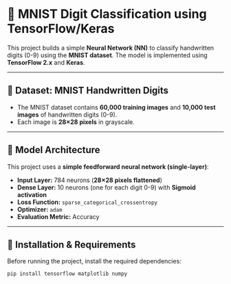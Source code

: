 # 🧠 MNIST Digit Classification using TensorFlow/Keras

This project builds a simple **Neural Network (NN)** to classify handwritten digits (0-9) using the **MNIST dataset**. The model is implemented using **TensorFlow 2.x** and **Keras**.

---

## 📌 Dataset: MNIST Handwritten Digits
- The MNIST dataset contains **60,000 training images** and **10,000 test images** of handwritten digits (0-9).
- Each image is **28×28 pixels** in grayscale.

---

## 🚀 Model Architecture
This project uses a **simple feedforward neural network (single-layer)**:

- **Input Layer:** 784 neurons (**28×28 pixels flattened**)
- **Dense Layer:** 10 neurons (one for each digit 0-9) with **Sigmoid activation**
- **Loss Function:** `sparse_categorical_crossentropy`
- **Optimizer:** `adam`
- **Evaluation Metric:** Accuracy

---

## 🔧 Installation & Requirements
Before running the project, install the required dependencies:

```bash
pip install tensorflow matplotlib numpy
